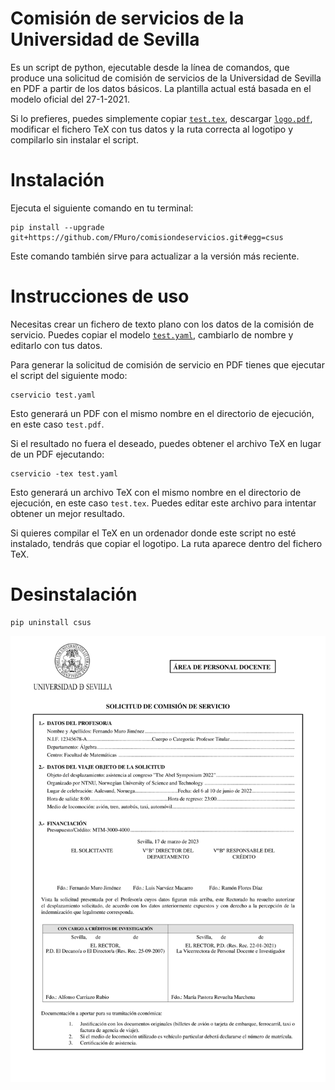 # Comisión de servicios de la Universidad de Sevilla

Es un script de python, ejecutable desde la línea de comandos, que produce una solicitud de comisión de servicios de la Universidad de Sevilla en PDF a partir de los datos básicos. La plantilla actual está basada en el modelo oficial del 27-1-2021.

Si lo prefieres, puedes simplemente copiar [`test.tex`](tests/test.tex), descargar [`logo.pdf`](csus/logo.pdf), modificar el fichero TeX con tus datos y la ruta correcta al logotipo y compilarlo sin instalar el script.

# Instalación

Ejecuta el siguiente comando en tu terminal:

```
pip install --upgrade git+https://github.com/FMuro/comisiondeservicios.git#egg=csus
```

Este comando también sirve para actualizar a la versión más reciente.

# Instrucciones de uso

Necesitas crear un fichero de texto plano con los datos de la comisión de servicio. Puedes copiar el modelo [`test.yaml`](tests/test.yaml), cambiarlo de nombre y editarlo con tus datos.

Para generar la solicitud de comisión de servicio en PDF tienes que ejecutar el script del siguiente modo:

```
cservicio test.yaml
```

Esto generará un PDF con el mismo nombre en el directorio de ejecución, en este caso `test.pdf`.

Si el resultado no fuera el deseado, puedes obtener el archivo TeX en lugar de un PDF ejecutando:

```
cservicio -tex test.yaml
```

Esto generará un archivo TeX con el mismo nombre en el directorio de ejecución, en este caso `test.tex`. Puedes editar este archivo para intentar obtener un mejor resultado. 

Si quieres compilar el TeX en un ordenador donde este script no esté instalado, tendrás que copiar el logotipo. La ruta aparece dentro del fichero TeX.

# Desinstalación

```
pip uninstall csus
```

![](img/test.png)
